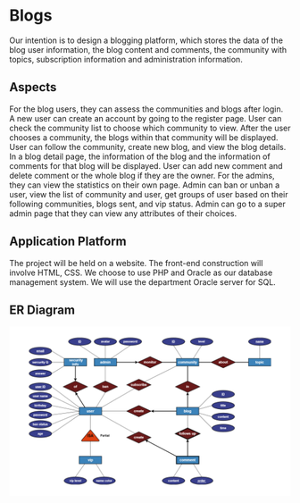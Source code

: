 # Blogs #
Our intention is to design a blogging platform, which stores the data of the blog user information, the blog content and comments, the community with topics, subscription information and administration information.

## Aspects ##
For the blog users, they can assess the communities and blogs after login. A new user can create an account by going to the register page. User can check the community list to choose which community to view. After the user chooses a community, the blogs within that community will be displayed. User can follow the community, create new blog, and view the blog details. In a blog detail page, the information of the blog and the information of comments for that blog will be displayed. User can add new comment and delete comment or the whole blog if they are the owner.
For the admins, they can view the statistics on their own page. Admin can ban or unban a user, view the list of community and user, get groups of user based on their following communities, blogs sent, and vip status. Admin can go to a super admin page that they can view any attributes of their choices.

## Application Platform ##
The project will be held on a website. The front-end construction will involve HTML, CSS. We choose to use PHP and Oracle as our database management system. We will use the department Oracle server for SQL.

## ER Diagram ##
![avatar](/figs/ER_Diagram.png)